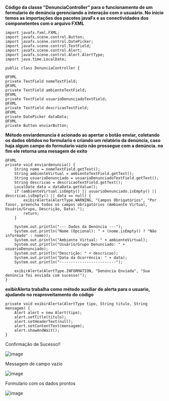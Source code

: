 **Código da classe "DenunciaController" para o funcionamento de um formulario de denúncia gerenciando a interação com
 o usuaário. No inicio temos as importações dos pacotes javaFx e as conectividades dos componetentes com o arquivo FXML**
 
    import javafx.fxml.FXML;
    import javafx.scene.control.Button;
    import javafx.scene.control.DatePicker;
    import javafx.scene.control.TextField;
    import javafx.scene.control.Alert; 
    import javafx.scene.control.Alert.AlertType;
    import java.time.LocalDate; 
    
    public class DenunciaController {

    @FXML
    private TextField nomeTextField; 
    @FXML
    private TextField ambienteTextField; 
    @FXML
    private TextField usuarioDenunciadoTextField; 
    @FXML
    private TextField descricaoTextField; 
    @FXML
    private DatePicker dataData; 
    @FXML
    private Button enviarButton; 
  
    
   **Método enviardenuncia é acionado ao apertar o botão enviar, coletando os dados obtidos no formulario e criando um relatório da denúncia, 
   caso haja algum campo do formulario vazio não prossegue com a denúncia. no fim ele retorna uma mesagem de exito**

  
    @FXML
    private void enviardenuncia() {
        String nome = nomeTextField.getText();
        String ambienteVirtual = ambienteTextField.getText();
        String usuarioDenunciado = usuarioDenunciadoTextField.getText();
        String descricao = descricaoTextField.getText();
        LocalDate data = dataData.getValue(); 
        if (ambienteVirtual.isEmpty() || usuarioDenunciado.isEmpty() || descricao.isEmpty() || data == null) {
            exibirAlerta(AlertType.WARNING, "Campos Obrigatórios", "Por favor, preencha todos os campos obrigatórios (Ambiente Virtual, Usuário/Grupo, Descrição, Data).");
            return; 
        }
        
        System.out.println("--- Dados da Denúncia ---");
        System.out.println("Nome (Opcional): " + (nome.isEmpty() ? "Não informado" : nome));
        System.out.println("Ambiente Virtual: " + ambienteVirtual);
        System.out.println("Usuário/Grupo Denunciado: " + usuarioDenunciado);
        System.out.println("Descrição: " + descricao);
        System.out.println("Data da Ocorrência: " + data);
        System.out.println("-------------------------");
        
        exibirAlerta(AlertType.INFORMATION, "Denúncia Enviada", "Sua denúncia foi enviada com sucesso!");
    }

  
  **exibirAlerta trabalha como método auxiliar de alerta para o usuario, ajudando no reaproveitamento do código**

    private void exibirAlerta(AlertType tipo, String titulo, String mensagem) {
        Alert alert = new Alert(tipo);
        alert.setTitle(titulo);
        alert.setHeaderText(null); 
        alert.setContentText(mensagem);
        alert.showAndWait();
    }
    
Confirmação de Sucesso!!

![image](https://github.com/user-attachments/assets/a41adc22-d995-47d1-81eb-291d59fe6889)

Messagem de campo vazio

![image](https://github.com/user-attachments/assets/90583799-a2f1-4a1d-a391-4bb667977db7)

Formulario com os dados prontos

![image](https://github.com/user-attachments/assets/366d03b3-38a7-41e3-968d-e2ce0644e3ad)



